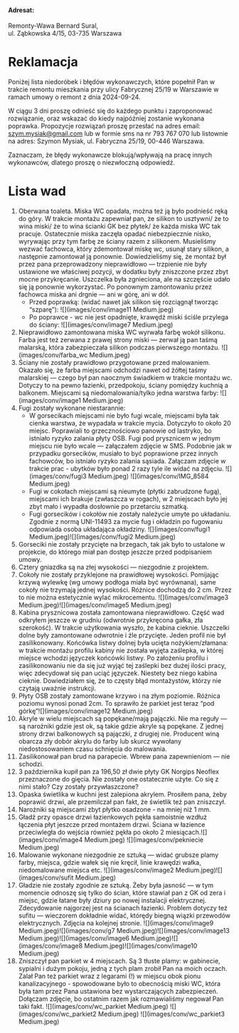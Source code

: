 

#### Adresat:
Remonty-Wawa Bernard Sural,  
ul. Ząbkowska 4/15, 03-735 Warszawa

# Reklamacja
Poniżej lista niedoróbek i błędów wykonawczych, które popełnił Pan w trakcie remontu mieszkania przy ulicy Fabrycznej 25/19 w Warszawie w ramach umowy o remont z dnia 2024-09-24. 

W ciągu 3 dni proszę odnieść się do każdego punktu i zaproponować rozwiązanie, oraz wskazać do kiedy najpóźniej zostanie wykonana poprawka. Propozycje rozwiązań proszę przesłać na adres email: szym.mysiak@gmail.com lub w formie sms na nr 793 767 070 lub listownie na adres: Szymon Mysiak, ul. Fabryczna 25/19, 00-446 Warszawa.

Zaznaczam, że błędy wykonawcze blokują/wpływają na pracę innych wykonawców, dlatego proszę o niezwłoczną odpowiedź.


# Lista wad
1. Oberwana toaleta. Miska WC opadała, można też ją było podnieść ręką do góry. W trakcie montażu zapewniał pan, że silikon to usztywni/ że to wina miski/ że to wina ścianki GK bez płytek/ że każda miska WC tak pracuje. Ostatecznie miska zaczęła opadać niebezpiecznie nisko, wyrywając przy tym farbę ze ściany razem z silikonem. Musieliśmy wezwać fachowca, który zdemontował miskę wc, usunął stary silikon, a następnie zamontował ją ponownie. Dowiedzieliśmy się, że montaż był przez pana przeprowadzony nieprawidłowo — trzpienie nie były ustawione we właściwej pozycji, w dodatku były zniszczone przez zbyt mocne przykręcanie. Uszczelka była zgnieciona, ale na szczęście udało się ją ponownie wykorzystać. Po ponownym zamontowaniu przez fachowca miska ani drgnie — ani w górę, ani w dół.
   * Przed poprawką: (widać nawet jak silikon się rozciągnął tworząc “szparę”):
   ![](images/conv/image11 Medium.jpeg)
   * Po poprawce - wc nie jest opadnięte, krawędź miski ściśle przylega do ściany:
   ![](images/conv/image7 Medium.jpeg)
1. Nieprawidłowo zamontowana miska WC wyrwała farbę wokół silikonu. Farba jest też zerwana z prawej strony miski — zerwał ją pan taśmą malarską, która zabezpieczała silikon podczas pierwszego montażu.
   ![](images/conv/farba_wc Medium.jpeg)
1. Ściany nie zostały prawidłowo przygotowane przed malowaniem. Okazało się, że farba miejscami odchodzi nawet od żółtej taśmy malarskiej — czego był pan naocznym świadkiem w trakcie montażu wc. Dotyczy to na pewno łazienki, przedpokoju, ściany pomiędzy kuchnią a balkonem. Miejscami są niedomalowania/tylko jedna warstwa farby:
   ![](images/conv/image1 Medium.jpeg)
1. Fugi zostały wykonane niestarannie:
   *  W gorsecikach miejscami nie było fugi wcale, miejscami była tak cienka warstwa, że wypadała w trakcie mycia. Dotyczyło to około 20 miejsc. Poprawiali to grzecznościowo panowie od lastryko, bo istniało ryzyko zalania płyty OSB.
   Fugi pod prysznicem w jednym miejscu nie było wcale — załączałem zdjęcie w SMS. Podobnie jak w przypadku gorsecików, musiało to być poprawione przez innych fachowców, bo istniało ryzyko zalania sąsiada. Załączam zdjęcie w trakcie prac - ubytków było ponad 2 razy tyle ile widać na zdjęciu.
   ![](images/conv/fugi3 Medium.jpeg) ![](images/conv/IMG_8584 Medium.jpeg)
   * Fugi w cokołach miejscami są nieumyte (płytki zabrudzone fugą), miejscami ich brakuje (zwłaszcza w rogach), w 2 miejscach było jej zbyt mało i wypadła dosłownie po przetarciu szmatką.
   * Fugi gorsecików i cokołów nie zostały należycie umyte po układaniu. Zgodnie z normą UNI-11493 za mycie fug i okładzin po fugowaniu odpowiada osoba układająca okładziny. ![](images/conv/fugi1 Medium.jpeg)![](images/conv/fugi2 Medium.jpeg)
1. Gorseciki nie zostały przycięte na brzegach, tak jak było to ustalone w projekcie, do którego miał pan dostęp jeszcze przed podpisaniem umowy. 
1. Cztery gniazdka są na złej wysokości — niezgodnie z projektem.
1. Cokoły nie zostały przyklejone na prawidłowej wysokości. Pomijając krzywą wylewkę (wg umowy podłoga miała być wyrównana), same cokoły nie trzymają jednej wysokości. Różnice dochodzą do 2 cm. Przez to nie można estetycznie wylać mikrocementu.
![](images/conv/image3 Medium.jpeg)![](images/conv/image5 Medium.jpeg)
1. Kabina prysznicowa została zamontowana nieprawidłowo. Część wad odkryłem jeszcze w grudniu (odwrotnie przykręcona gałka, zła szerokość). W trakcie użytkowania wyszło, że kabina cieknie. Uszczelki dolne były zamontowane odwrotnie i źle przycięte. Jeden profil nie był zasilikonowany.
   Końcówka listwy dolnej była ucięta nożykiem/złamana: w trakcie montażu profilu kabiny nie została wyjęta zaślepka, w której miejsce wchodzi języczek końcówki listwy. Po założeniu profilu i zasilikonowaniu nie da się już wyjąć tej zaślepki bez dużej ilości pracy, więc zdecydował się pan uciąć języczek. Niestety bez niego kabina cieknie. Dowiedziałem się, że to częsty błąd montażystów, którzy nie czytają uważnie instrukcji.
1. Płyty OSB zostały zamontowane krzywo i na złym poziomie. Różnica poziomu wynosi ponad 2cm. To sprawiło że parkiet jest teraz “pod górkę”![](images/conv/image12 Medium.jpeg)
1. Akryle w wielu miejscach są popękane/mają pajączki. Nie ma reguły — są narożniki gdzie jest ok, są takie gdzie akryle są popękane. Z jednej strony drzwi balkonowych są pajączki, z drugiej nie. Producent winą obarcza zły dobór akrylu do farby lub skurcz wywołany niedostosowaniem czasu schnięcia do malowania.
1. Zasilikonował pan brud na parapecie. Wbrew pana zapewnieniom — nie schodzi.
1. 3 października kupił pan za 196,50 zł dwie płyty GK Norgips Neoflex przeznaczone do gięcia. Nie zostały one ostatecznie użyte. Co się z nimi stało? Czy zostały przywłaszczone?
1. Opaska świetlika w kuchni jest zalepiona akrylem. Prosiłem pana, żeby poprawić drzwi, ale przemilczał pan fakt, że świetlik też pan zniszczył.
1. Narożniki są miejscami zbyt płytko osadzone - na mniej niż 1 mm.
1. Gładź przy opasce drzwi łazienkowych pękła samoistnie wzdłuż łączenia płyt jeszcze przed montażem drzwi. Ściana w łazience przeciwległa do wejścia również pękła po około 2 miesiącach.![](images/conv/image4 Medium.jpeg) ![](images/conv/pekniecie Medium.jpeg)
1. Malowanie wykonane niezgodnie ze sztuką — widać grubsze plamy farby, miejsca, gdzie wałek się nie kręcił, linie krawędzi wałka, niedomalowane miejsca etc.  ![](images/conv/image2 Medium.jpeg)![](images/conv/sufit Medium.jpeg)
1. Gładzie nie zostały zgodnie ze sztuką. Żeby była jasność — w tym momencie odnoszę się tylko do ścian, które stawiał pan z GK od zera i miejsc, gdzie łatane były dziury po nowej instalacji elektrycznej. Zdecydowanie najgorzej jest na ścianach łazienki. Problem dotyczy też sufitu — wieczorem dokładnie widać, którędy biegną wiązki przewodów elektrycznych. Zdjęcia na kolejnej stronie.
![](images/conv/image9 Medium.jpeg)![](images/conv/g7 Medium.jpeg)![](images/conv/image13 Medium.jpeg)![](images/conv/image6 Medium.jpeg)![](images/conv/image8 Medium.jpeg)![](images/conv/image10 Medium.jpeg)
1. Zniszczył pan parkiet w 4 miejscach. Są 3 tłuste plamy: w gabinecie, sypialni i dużym pokoju, jedną z tych plam zrobił Pan na moich oczach. Zalał Pan też parkiet wraz z legarami (!) w miejscu obok pionu kanalizacyjnego - spowodowane było to obecnością miski WC, która była tam przez Pana ustawiona bez wystarczających zabezpieczeń. Dołączam zdjęcie, bo ostatnim razem jak rozmawialiśmy negował Pan taki fakt.
![](images/conv/wc_parkiet Medium.jpeg) ![](images/conv/wc_parkiet2 Medium.jpeg) ![](images/conv/wc_parkiet3 Medium.jpeg) 

